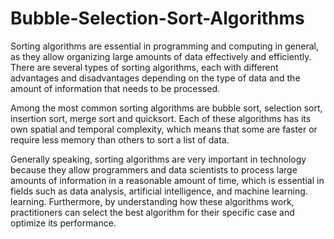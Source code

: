 # Bubble-Selection-Sort-Algorithms
Sorting algorithms are essential in programming and computing in general, as they allow organizing large amounts of data effectively and efficiently. There are several types of sorting algorithms, each with different advantages and disadvantages depending on the type of data and the amount of information that needs to be processed.

Among the most common sorting algorithms are bubble sort, selection sort, insertion sort, merge sort and quicksort. Each of these algorithms has its own spatial and temporal complexity, which means that some are faster or require less memory than others to sort a list of data.

Generally speaking, sorting algorithms are very important in technology because they allow programmers and data scientists to process large amounts of information in a reasonable amount of time, which is essential in fields such as data analysis, artificial intelligence, and machine learning. learning. Furthermore, by understanding how these algorithms work, practitioners can select the best algorithm for their specific case and optimize its performance.
